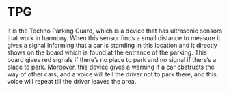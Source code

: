 # TPG
It is the Techno Parking Guard, which is a device that has ultrasonic sensors that work in harmony. When this sensor finds a small distance to measure it gives a signal informing that a car is standing in this location and it directly shows on the board which is found at the entrance of the parking. This board gives red signals if there’s no place to park and no signal if there’s a place to park. Moreover, this device gives a warning if a car obstructs the way of other cars, and a voice will tell the driver not to park there, and this voice will repeat till the driver leaves the area.  
